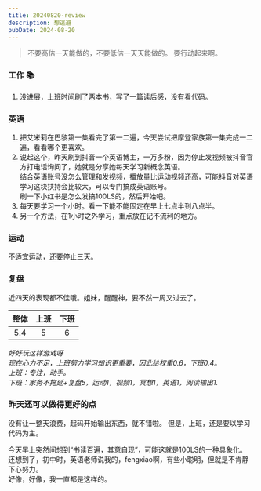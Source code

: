 ```yaml
---
title: 20240820-review
description: 想逃避
pubDate: 2024-08-20
---
```



>  不要高估一天能做的，不要低估一天天能做的。 要行动起来啊。


### 工作 📚

1. 没进展，上班时间刷了两本书，写了一篇读后感，没有看代码。


### 英语

1. 把艾米莉在巴黎第一集看完了第一二遍，今天尝试把摩登家族第一集完成一二遍，看看哪个更喜欢。
2. 说起这个，昨天刷到抖音一个英语博主，一万多粉，因为停止发视频被抖音官方打电话询问了，她就是分享她每天学习新概念英语。  
结合英语账号没怎么管理和发视频，播放量比运动视频还高，可能抖音对英语学习这块扶持会比较大，可以专门搞成英语账号。  
刷一下小红书是怎么发搞100LS的，然后开始吧。  
3. 每天要学习一个小时。看一下能不能固定在早上七点半到八点半。
4. 另一个方法，在1小时之外学习，重点放在记不流利的地方。


### 运动
 
不适宜运动，还要停止三天。


### 复盘

近四天的表现都不佳哦。姐妹，醒醒神，要不然一周又过去了。

| 整体   | 上班   | 下班  |
| :---:  |:----: | :---: |
| 5.4    | 5     | 6     |

*好好玩这样游戏呀*  
*现在心力不足，上班努力学习知识更重要，因此给权重0.6，下班0.4。*  
*上班：专注，动手。*  
*下班：家务不拖延+复盘5，运动1，视频1，冥想1，英语1，阅读输出1.*  


### 昨天还可以做得更好的点

没有让一整天浪费，起码开始输出东西，就不错啦。
但是，上班，还是要以学习代码为主。 

今天早上突然间想到“书读百遍，其意自现”，可能这就是100LS的一种具象化。   
还想到了，初中时，英语老师说我的，fengxiao啊，有些小聪明，但就是不肯静下心努力。  
好像，好像，我一直都是这样的。  



